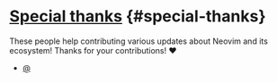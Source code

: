 # [Special thanks](#special-thanks) {#special-thanks}

These people help contributing various updates about Neovim and its ecosystem! Thanks for your contributions! ❤️

- [@](https://github/)
